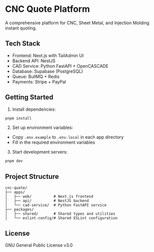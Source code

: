 # CNC Quote Platform

A comprehensive platform for CNC, Sheet Metal, and Injection Molding instant quoting.

## Tech Stack

- Frontend: Next.js with TailAdmin UI
- Backend API: NestJS
- CAD Service: Python FastAPI + OpenCASCADE
- Database: Supabase (PostgreSQL)
- Queue: BullMQ + Redis
- Payments: Stripe + PayPal

## Getting Started

1. Install dependencies:
```bash
pnpm install
```

2. Set up environment variables:
- Copy `.env.example` to `.env.local` in each app directory
- Fill in the required environment variables

3. Start development servers:
```bash
pnpm dev
```

## Project Structure

```
cnc-quote/
├── apps/
│   ├── web/          # Next.js frontend
│   ├── api/          # NestJS backend
│   └── cad-service/  # Python FastAPI service
├── packages/
│   ├── shared/       # Shared types and utilities
│   └── eslint-config/# Shared ESLint configuration
```

## License

GNU General Public License v3.0
